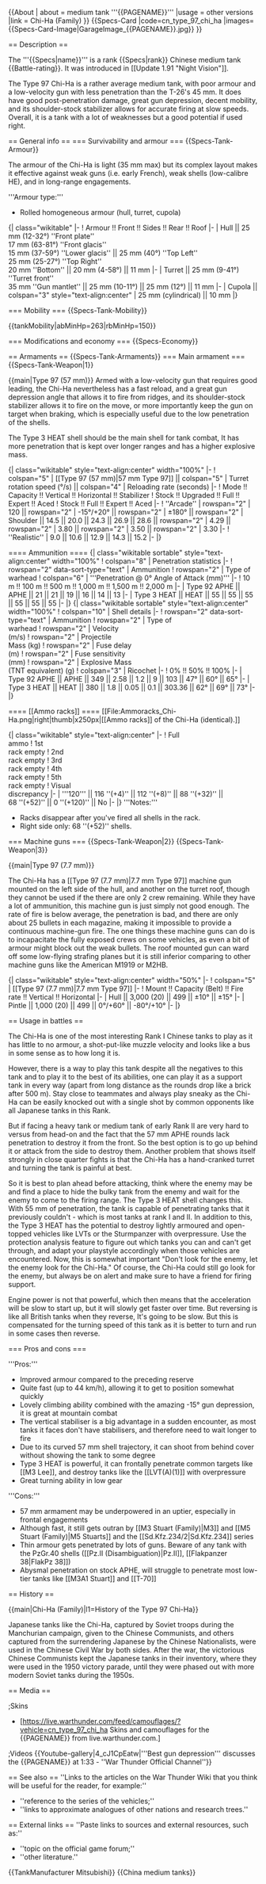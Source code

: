 {{About
| about = medium tank '''{{PAGENAME}}'''
|usage = other versions
|link = Chi-Ha (Family)
}}
{{Specs-Card
|code=cn_type_97_chi_ha
|images={{Specs-Card-Image|GarageImage_{{PAGENAME}}.jpg}}
}}

== Description ==
<!-- ''In the description, the first part should be about the history of the creation and combat usage of the vehicle, as well as its key features. In the second part, tell the reader about the ground vehicle in the game. Insert a screenshot of the vehicle, so that if the novice player does not remember the vehicle by name, he will immediately understand what kind of vehicle the article is talking about.'' -->
The '''{{Specs|name}}''' is a rank {{Specs|rank}} Chinese medium tank {{Battle-rating}}. It was introduced in [[Update 1.91 "Night Vision"]].

The Type 97 Chi-Ha is a rather average medium tank, with poor armour and a low-velocity gun with less penetration than the T-26's 45 mm. It does have good post-penetration damage, great gun depression, decent mobility, and its shoulder-stock stabilizer allows for accurate firing at slow speeds. Overall, it is a tank with a lot of weaknesses but a good potential if used right.

== General info ==
=== Survivability and armour ===
{{Specs-Tank-Armour}}
<!-- ''Describe armour protection. Note the most well protected and key weak areas. Appreciate the layout of modules as well as the number and location of crew members. Is the level of armour protection sufficient, is the placement of modules helpful for survival in combat? If necessary use a visual template to indicate the most secure and weak zones of the armour.'' -->

The armour of the Chi-Ha is light (35 mm max) but its complex layout makes it effective against weak guns (i.e. early French), weak shells (low-calibre HE), and in long-range engagements.

'''Armour type:'''

* Rolled homogeneous armour (hull, turret, cupola)

{| class="wikitable"
|-
! Armour !! Front !! Sides !! Rear !! Roof
|-
| Hull || 25 mm (12-32°) ''Front plate'' <br> 17 mm (63-81°) ''Front glacis'' <br> 15 mm (37-59°) ''Lower glacis'' || 25 mm (40°) ''Top Left'' <br> 25 mm (25-27°) ''Top Right'' <br> 20 mm ''Bottom'' || 20 mm (4-58°) || 11 mm
|-
| Turret || 25 mm (9-41°) ''Turret front'' <br> 35 mm ''Gun mantlet'' || 25 mm (10-11°) || 25 mm (12°) || 11 mm
|-
| Cupola || colspan="3" style="text-align:center" | 25 mm (cylindrical) || 10 mm
|}

=== Mobility ===
{{Specs-Tank-Mobility}}
<!-- ''Write about the mobility of the ground vehicle. Estimate the specific power and manoeuvrability, as well as the maximum speed forwards and backwards.'' -->

{{tankMobility|abMinHp=263|rbMinHp=150}}

=== Modifications and economy ===
{{Specs-Economy}}

== Armaments ==
{{Specs-Tank-Armaments}}
=== Main armament ===
{{Specs-Tank-Weapon|1}}
<!-- ''Give the reader information about the characteristics of the main gun. Assess its effectiveness in a battle based on the reloading speed, ballistics and the power of shells. Do not forget about the flexibility of the fire, that is how quickly the cannon can be aimed at the target, open fire on it and aim at another enemy. Add a link to the main article on the gun: <code><nowiki>{{main|Name of the weapon}}</nowiki></code>. Describe in general terms the ammunition available for the main gun. Give advice on how to use them and how to fill the ammunition storage.'' -->
{{main|Type 97 (57 mm)}}
Armed with a low-velocity gun that requires good leading, the Chi-Ha nevertheless has a fast reload, and a great gun depression angle that allows it to fire from ridges, and its shoulder-stock stabilizer allows it to fire on the move, or more importantly keep the gun on target when braking, which is especially useful due to the low penetration of the shells.

The Type 3 HEAT shell should be the main shell for tank combat, It has more penetration that is kept over longer ranges and has a higher explosive mass.

{| class="wikitable" style="text-align:center" width="100%"
|-
! colspan="5" | [[Type 97 (57 mm)|57 mm Type 97]] || colspan="5" | Turret rotation speed (°/s) || colspan="4" | Reloading rate (seconds)
|-
! Mode !! Capacity !! Vertical !! Horizontal !! Stabilizer
! Stock !! Upgraded !! Full !! Expert !! Aced
! Stock !! Full !! Expert !! Aced
|-
! ''Arcade''
| rowspan="2" | 120 || rowspan="2" | -15°/+20° || rowspan="2" | ±180° || rowspan="2" | Shoulder || 14.5 || 20.0 || 24.3 || 26.9 || 28.6 || rowspan="2" | 4.29 || rowspan="2" | 3.80 || rowspan="2" | 3.50 || rowspan="2" | 3.30
|-
! ''Realistic''
| 9.0 || 10.6 || 12.9 || 14.3 || 15.2
|-
|}

==== Ammunition ====
{| class="wikitable sortable" style="text-align:center" width="100%"
! colspan="8" | Penetration statistics
|-
! rowspan="2" data-sort-type="text" | Ammunition
! rowspan="2" | Type of<br>warhead
! colspan="6" | '''Penetration @ 0° Angle of Attack (mm)'''
|-
! 10 m !! 100 m !! 500 m !! 1,000 m !! 1,500 m !! 2,000 m
|-
| Type 92 APHE || APHE || 21 || 21 || 19 || 16 || 14 || 13
|-
| Type 3 HEAT || HEAT || 55 || 55 || 55 || 55 || 55 || 55
|-
|}
{| class="wikitable sortable" style="text-align:center" width="100%"
! colspan="10" | Shell details
|-
! rowspan="2" data-sort-type="text" | Ammunition
! rowspan="2" | Type of<br>warhead
! rowspan="2" | Velocity<br>(m/s)
! rowspan="2" | Projectile<br>Mass (kg)
! rowspan="2" | Fuse delay<br>(m)
! rowspan="2" | Fuse sensitivity<br>(mm)
! rowspan="2" | Explosive Mass<br>(TNT equivalent) (g)
! colspan="3" | Ricochet
|-
! 0% !! 50% !! 100%
|-
| Type 92 APHE || APHE || 349 || 2.58 || 1.2 || 9 || 103 || 47° || 60° || 65°
|-
| Type 3 HEAT || HEAT || 380 || 1.8 || 0.05 || 0.1 || 303.36 || 62° || 69° || 73°
|-
|}

==== [[Ammo racks]] ====
[[File:Ammoracks_Chi-Ha.png|right|thumb|x250px|[[Ammo racks]] of the Chi-Ha (identical).]]
<!-- '''Last updated: 2.5.0.39''' -->
{| class="wikitable" style="text-align:center"
|-
! Full<br>ammo
! 1st<br>rack empty
! 2nd<br>rack empty
! 3rd<br>rack empty
! 4th<br>rack empty
! 5th<br>rack empty
! Visual<br>discrepancy
|-
| '''120''' || 116&nbsp;''(+4)'' || 112&nbsp;''(+8)'' || 88&nbsp;''(+32)'' || 68&nbsp;''(+52)'' || 0&nbsp;''(+120)'' || No
|-
|}
'''Notes:'''

* Racks disappear after you've fired all shells in the rack.
* Right side only: 68&nbsp;''(+52)'' shells.

=== Machine guns ===
{{Specs-Tank-Weapon|2}}
{{Specs-Tank-Weapon|3}}
<!-- ''Offensive and anti-aircraft machine guns not only allow you to fight some aircraft but also are effective against lightly armoured vehicles. Evaluate machine guns and give recommendations on its use.'' -->
{{main|Type 97 (7.7 mm)}}

The Chi-Ha has a [[Type 97 (7.7 mm)|7.7 mm Type 97]] machine gun mounted on the left side of the hull, and another on the turret roof, though they cannot be used if the there are only 2 crew remaining. While they have a lot of ammunition, this machine gun is just simply not good enough. The rate of fire is below average, the penetration is bad, and there are only about 25 bullets in each magazine, making it impossible to provide a continuous machine-gun fire. The one things these machine guns can do is to incapacitate the fully exposed crews on some vehicles, as even a bit of armour might block out the weak bullets. The roof mounted gun can ward off some low-flying strafing planes but it is still inferior comparing to other machine guns like the American M1919 or M2HB.

{| class="wikitable" style="text-align:center" width="50%"
|-
! colspan="5" | [[Type 97 (7.7 mm)|7.7 mm Type 97]]
|-
! Mount !! Capacity (Belt) !! Fire rate !! Vertical !! Horizontal
|-
| Hull || 3,000 (20) || 499 || ±10° || ±15°
|-
| Pintle || 1,000 (20) || 499 || 0°/+60° || -80°/+10°
|-
|}

== Usage in battles ==
<!-- ''Describe the tactics of playing in the vehicle, the features of using vehicles in the team and advice on tactics. Refrain from creating a "guide" - do not impose a single point of view but instead give the reader food for thought. Describe the most dangerous enemies and give recommendations on fighting them. If necessary, note the specifics of the game in different modes (AB, RB, SB).'' -->
The Chi-Ha is one of the most interesting Rank I Chinese tanks to play as it has little to no armour, a shot-put-like muzzle velocity and looks like a bus in some sense as to how long it is.

However, there is a way to play this tank despite all the negatives to this tank and to play it to the best of its abilities, one can play it as a support tank in every way (apart from long distance as the rounds drop like a brick after 500 m). Stay close to teammates and always play sneaky as the Chi-Ha can be easily knocked out with a single shot by common opponents like all Japanese tanks in this Rank.

But if facing a heavy tank or medium tank of early Rank II are very hard to versus from head-on and the fact that the 57 mm APHE rounds lack penetration to destroy it from the front. So the best option is to go up behind it or attack from the side to destroy them. Another problem that shows itself strongly in close quarter fights is that the Chi-Ha has a hand-cranked turret and turning the tank is painful at best.

So it is best to plan ahead before attacking, think where the enemy may be and find a place to hide the bulky tank from the enemy and wait for the enemy to come to the firing range. The Type 3 HEAT shell changes this. With 55 mm of penetration, the tank is capable of penetrating tanks that it previously couldn't - which is most tanks at rank I and II. In addition to this, the Type 3 HEAT has the potential to destroy lightly armoured and open-topped vehicles like LVTs or the Sturmpanzer with overpressure. Use the protection analysis feature to figure out which tanks you can and can't get through, and adapt your playstyle accordingly when those vehicles are encountered. Now, this is somewhat important "Don't look for the enemy, let the enemy look for the Chi-Ha." Of course, the Chi-Ha could still go look for the enemy, but always be on alert and make sure to have a friend for firing support.

Engine power is not that powerful, which then means that the acceleration will be slow to start up, but it will slowly get faster over time. But reversing is like all British tanks when they reverse, It's going to be slow. But this is compensated for the turning speed of this tank as it is better to turn and run in some cases then reverse.

=== Pros and cons ===
<!-- ''Summarise and briefly evaluate the vehicle in terms of its characteristics and combat effectiveness. Mark its pros and cons in a bulleted list. Try not to use more than 6 points for each of the characteristics. Avoid using categorical definitions such as "bad", "good" and the like - use substitutions with softer forms such as "inadequate" and "effective".'' -->

'''Pros:'''

* Improved armour compared to the preceding reserve 
* Quite fast (up to 44 km/h), allowing it to get to position somewhat quickly
* Lovely climbing ability combined with the amazing -15° gun depression, it is great at mountain combat
* The vertical stabiliser is a big advantage in a sudden encounter, as most tanks it faces don't have stabilisers, and therefore need to wait longer to fire
* Due to its curved 57 mm shell trajectory, it can shoot from behind cover without showing the tank to some degree
* Type 3 HEAT is powerful, it can frontally penetrate common targets like [[M3 Lee]], and destroy tanks like the [[LVT(A)(1)]] with overpressure
* Great turning ability in low gear

'''Cons:'''

* 57 mm armament may be underpowered in an uptier, especially in frontal engagements
* Although fast, it still gets outran by [[M3 Stuart (Family)|M3]] and [[M5 Stuart (Family)|M5 Stuarts]] and the [[Sd.Kfz.234/2|Sd.Kfz.234]] series
* Thin armour gets penetrated by lots of guns. Beware of any tank with the PzGr.40 shells ([[Pz.II (Disambiguation)|Pz.II]], [[Flakpanzer 38|FlakPz 38]])
* Abysmal penetration on stock APHE, will struggle to penetrate most low-tier tanks like [[M3A1 Stuart]] and [[T-70]]

== History ==
<!-- ''Describe the history of the creation and combat usage of the vehicle in more detail than in the introduction. If the historical reference turns out to be too long, take it to a separate article, taking a link to the article about the vehicle and adding a block "/History" (example: <nowiki>https://wiki.warthunder.com/(Vehicle-name)/History</nowiki>) and add a link to it here using the <code>main</code> template. Be sure to reference text and sources by using <code><nowiki><ref></ref></nowiki></code>, as well as adding them at the end of the article with <code><nowiki><references /></nowiki></code>. This section may also include the vehicle's dev blog entry (if applicable) and the in-game encyclopedia description (under <code><nowiki>=== In-game description ===</nowiki></code>, also if applicable).'' -->
{{main|Chi-Ha (Family)|l1=History of the Type 97 Chi-Ha}}

Japanese tanks like the Chi-Ha, captured by Soviet troops during the Manchurian campaign, given to the Chinese Communists, and others captured from the surrendering Japanese by the Chinese Nationalists, were used in the Chinese Civil War by both sides. After the war, the victorious Chinese Communists kept the Japanese tanks in their inventory, where they were used in the 1950 victory parade, until they were phased out with more modern Soviet tanks during the 1950s.

== Media ==
<!-- ''Excellent additions to the article would be video guides, screenshots from the game, and photos.'' -->

;Skins
* [https://live.warthunder.com/feed/camouflages/?vehicle=cn_type_97_chi_ha Skins and camouflages for the {{PAGENAME}} from live.warthunder.com.]

;Videos
{{Youtube-gallery|4_cJ1CpEatw|'''Best gun depression'''  discusses the {{PAGENAME}} at 1:33 - ''War Thunder Official Channel''}}

== See also ==
''Links to the articles on the War Thunder Wiki that you think will be useful for the reader, for example:''
* ''reference to the series of the vehicles;''
* ''links to approximate analogues of other nations and research trees.''

== External links ==
''Paste links to sources and external resources, such as:''
* ''topic on the official game forum;''
* ''other literature.''

{{TankManufacturer Mitsubishi}}
{{China medium tanks}}